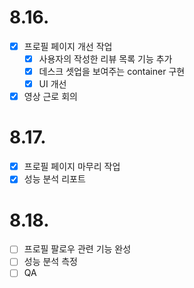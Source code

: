 # 8.16.

- [x] 프로필 페이지 개선 작업
  - [x] 사용자의 작성한 리뷰 목록 기능 추가 
  - [x] 데스크 셋업을 보여주는 container 구현
  - [x] UI 개선
- [x] 영상 근로 회의

# 8.17.

- [x] 프로필 페이지 마무리 작업
- [x] 성능 분석 리포트

# 8.18.

- [ ] 프로필 팔로우 관련 기능 완성
- [ ] 성능 분석 측정
- [ ] QA
